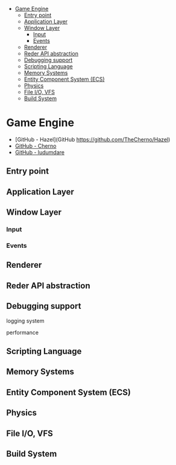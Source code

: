 - [Game Engine](#game-engine)
  - [Entry point](#entry-point)
  - [Application Layer](#application-layer)
  - [Window Layer](#window-layer)
    - [Input](#input)
    - [Events](#events)
  - [Renderer](#renderer)
  - [Reder API abstraction](#reder-api-abstraction)
  - [Debugging support](#debugging-support)
  - [Scripting Language](#scripting-language)
  - [Memory Systems](#memory-systems)
  - [Entity Component System (ECS)](#entity-component-system-ecs)
  - [Physics](#physics)
  - [File I/O, VFS](#file-io-vfs)
  - [Build System](#build-system)


# Game Engine

- [GitHub - Hazel](GitHub https://github.com/TheCherno/Hazel)
- [GitHub - Cherno](https://github.com/TheCherno/Cherno)
- [GitHub - ludumdare](https://github.com/ludumdare)

## Entry point

## Application Layer

## Window Layer

### Input

### Events

## Renderer

## Reder API abstraction

## Debugging support

logging system

performance

## Scripting Language

## Memory Systems

## Entity Component System (ECS)


## Physics

## File I/O, VFS

## Build System

